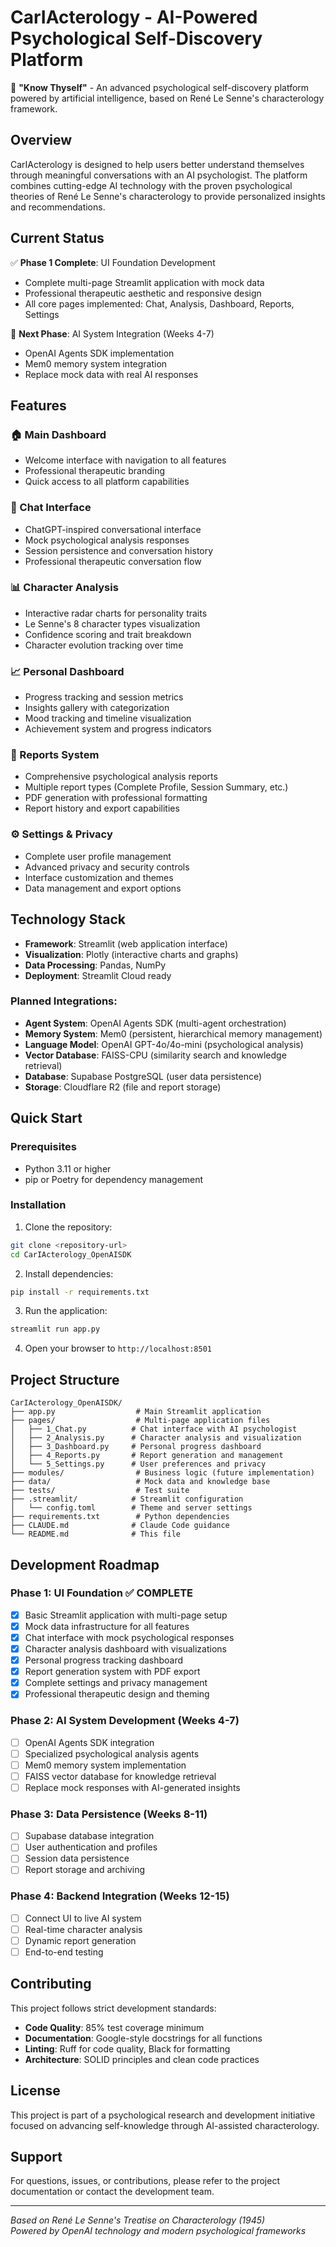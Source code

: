 # CarIActerology - AI-Powered Psychological Self-Discovery Platform

🧠 **"Know Thyself"** - An advanced psychological self-discovery platform powered by artificial intelligence, based on René Le Senne's characterology framework.

## Overview

CarIActerology is designed to help users better understand themselves through meaningful conversations with an AI psychologist. The platform combines cutting-edge AI technology with the proven psychological theories of René Le Senne's characterology to provide personalized insights and recommendations.

## Current Status

✅ **Phase 1 Complete**: UI Foundation Development
- Complete multi-page Streamlit application with mock data
- Professional therapeutic aesthetic and responsive design
- All core pages implemented: Chat, Analysis, Dashboard, Reports, Settings

🔄 **Next Phase**: AI System Integration (Weeks 4-7)
- OpenAI Agents SDK implementation
- Mem0 memory system integration
- Replace mock data with real AI responses

## Features

### 🏠 Main Dashboard
- Welcome interface with navigation to all features
- Professional therapeutic branding
- Quick access to all platform capabilities

### 💬 Chat Interface
- ChatGPT-inspired conversational interface
- Mock psychological analysis responses
- Session persistence and conversation history
- Professional therapeutic conversation flow

### 📊 Character Analysis
- Interactive radar charts for personality traits
- Le Senne's 8 character types visualization
- Confidence scoring and trait breakdown
- Character evolution tracking over time

### 📈 Personal Dashboard
- Progress tracking and session metrics
- Insights gallery with categorization
- Mood tracking and timeline visualization
- Achievement system and progress indicators

### 📄 Reports System
- Comprehensive psychological analysis reports
- Multiple report types (Complete Profile, Session Summary, etc.)
- PDF generation with professional formatting
- Report history and export capabilities

### ⚙️ Settings & Privacy
- Complete user profile management
- Advanced privacy and security controls
- Interface customization and themes
- Data management and export options

## Technology Stack

- **Framework**: Streamlit (web application interface)
- **Visualization**: Plotly (interactive charts and graphs)
- **Data Processing**: Pandas, NumPy
- **Deployment**: Streamlit Cloud ready

### Planned Integrations:
- **Agent System**: OpenAI Agents SDK (multi-agent orchestration)
- **Memory System**: Mem0 (persistent, hierarchical memory management)
- **Language Model**: OpenAI GPT-4o/4o-mini (psychological analysis)
- **Vector Database**: FAISS-CPU (similarity search and knowledge retrieval)
- **Database**: Supabase PostgreSQL (user data persistence)
- **Storage**: Cloudflare R2 (file and report storage)

## Quick Start

### Prerequisites
- Python 3.11 or higher
- pip or Poetry for dependency management

### Installation

1. Clone the repository:
```bash
git clone <repository-url>
cd CarIActerology_OpenAISDK
```

2. Install dependencies:
```bash
pip install -r requirements.txt
```

3. Run the application:
```bash
streamlit run app.py
```

4. Open your browser to `http://localhost:8501`

## Project Structure

```
CarIActerology_OpenAISDK/
├── app.py                  # Main Streamlit application
├── pages/                  # Multi-page application files
│   ├── 1_Chat.py          # Chat interface with AI psychologist
│   ├── 2_Analysis.py      # Character analysis and visualization
│   ├── 3_Dashboard.py     # Personal progress dashboard
│   ├── 4_Reports.py       # Report generation and management
│   └── 5_Settings.py      # User preferences and privacy
├── modules/                # Business logic (future implementation)
├── data/                   # Mock data and knowledge base
├── tests/                  # Test suite
├── .streamlit/            # Streamlit configuration
│   └── config.toml        # Theme and server settings
├── requirements.txt        # Python dependencies
├── CLAUDE.md              # Claude Code guidance
└── README.md              # This file
```

## Development Roadmap

### Phase 1: UI Foundation ✅ COMPLETE
- [x] Basic Streamlit application with multi-page setup
- [x] Mock data infrastructure for all features
- [x] Chat interface with mock psychological responses
- [x] Character analysis dashboard with visualizations
- [x] Personal progress tracking dashboard
- [x] Report generation system with PDF export
- [x] Complete settings and privacy management
- [x] Professional therapeutic design and theming

### Phase 2: AI System Development (Weeks 4-7)
- [ ] OpenAI Agents SDK integration
- [ ] Specialized psychological analysis agents
- [ ] Mem0 memory system implementation
- [ ] FAISS vector database for knowledge retrieval
- [ ] Replace mock responses with AI-generated insights

### Phase 3: Data Persistence (Weeks 8-11)
- [ ] Supabase database integration
- [ ] User authentication and profiles
- [ ] Session data persistence
- [ ] Report storage and archiving

### Phase 4: Backend Integration (Weeks 12-15)
- [ ] Connect UI to live AI system
- [ ] Real-time character analysis
- [ ] Dynamic report generation
- [ ] End-to-end testing

## Contributing

This project follows strict development standards:

- **Code Quality**: 85% test coverage minimum
- **Documentation**: Google-style docstrings for all functions
- **Linting**: Ruff for code quality, Black for formatting
- **Architecture**: SOLID principles and clean code practices

## License

This project is part of a psychological research and development initiative focused on advancing self-knowledge through AI-assisted characterology.

## Support

For questions, issues, or contributions, please refer to the project documentation or contact the development team.

---

*Based on René Le Senne's Treatise on Characterology (1945)*  
*Powered by OpenAI technology and modern psychological frameworks*